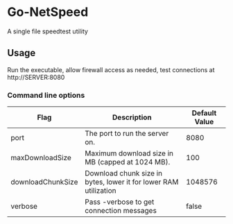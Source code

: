 # Go-NetSpeed
A single file speedtest utility

## Usage
Run the executable, allow firewall access as needed, test connections at http://SERVER:8080

### Command line options
| Flag | Description | Default Value |
| -- | -- | -- |
| port  | The port to run the server on. | 8080 |
| maxDownloadSize  | Maximum download size in MB (capped at 1024 MB). | 100 |
| downloadChunkSize  |  Download chunk size in bytes, lower it for lower RAM utilization | 1048576 |
| verbose  |  Pass -verbose to get connection messages | false |